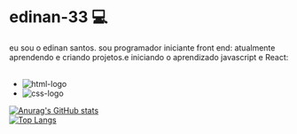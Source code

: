 # edinan-33 :computer:
eu sou o edinan santos. sou programador iniciante front end:
atualmente aprendendo e criando projetos.e iniciando o aprendizado javascript e React:
<br>
<br>
- <img src="https://img.shields.io/badge/HTML5-E34F26?style=for-the-badge&logo=html5&logoColor=white" alt="html-logo" />
- <img src="https://img.shields.io/badge/CSS3-239120?&style=for-the-badge&logo=css3&logoColor=white" alt="css-logo" />
[![Anurag's GitHub stats](https://github-readme-stats.vercel.app/api?username=dinan33)](https://github.com/anuraghazra/github-readme-stats)
<br>
[![Top Langs](https://github-readme-stats.vercel.app/api/top-langs/?username=edinan33)](https://github.com/anuraghazra/github-readme-stats)
